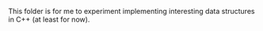 This folder is for me to experiment implementing interesting data structures in C++ (at least for now).